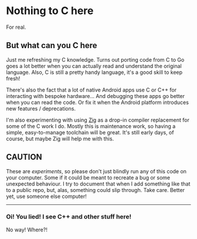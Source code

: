 # Nothing to C here

For real.

## But what can you C here

Just me refreshing my C knowledge. Turns out porting code from C to Go goes a lot better when you can actually read and understand the original language. Also, C is still a pretty handy language, it's a good skill to keep fresh! 

There's also the fact that a lot of native Android apps use C or C++ for interacting with bespoke hardware... And debugging these apps go better when you can read the code. Or fix it when the Android platform introduces new features / deprecations.

I'm also experimenting with using [Zig](https://ziglang.org/) as a drop-in compiler replacement for some of the C work I do. Mostly this is maintenance work, so having a simple, easy-to-manage toolchain will be great. It's still early days, of course, but maybe Zig will help me with this.

## CAUTION

These are _experiments_, so please don't just blindly run any of this code on your computer. Some if it could be meant to recreate a bug or some unexpected behaviour. I try to document that when I add something like that to a public repo, but, alas, something could slip through. Take care. Better yet, use someone else computer!

---
### Oi! You lied! I see C++ and other stuff here!

No way! Where?!
